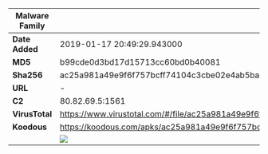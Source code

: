| Malware Family | SandroRat                                                    |
| -------------- | ------------------------------------------------------------ |
| **Date Added** | 2019-01-17 20:49:29.943000                                                   |
| **MD5**        | b99cde0d3bd17d15713cc60bd0b40081                             |
| **Sha256**     | ac25a981a49e9f6f757bcff74104c3cbe02e4ab5ba36165510442db83cf189a4 |
| **URL**        | -                                                            |
| **C2**         | 80.82.69.5:1561 |
| **VirusTotal** | https://www.virustotal.com/#/file/ac25a981a49e9f6f757bcff74104c3cbe02e4ab5ba36165510442db83cf189a4/detection |
| **Koodous**    | https://koodous.com/apks/ac25a981a49e9f6f757bcff74104c3cbe02e4ab5ba36165510442db83cf189a4 |
|                | ![](../assets/ac25a981a49e9f6f757bcff74104c3cbe02e4ab5ba36165510442db83cf189a4.png) |